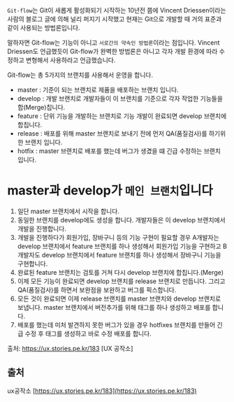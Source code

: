 `Git-flow`는 Git이 새롭게 활성화되기 시작하는 10년전 쯤에 Vincent Driessen이라는 사람의 블로그 글에 의해 널리 퍼지기 시작했고 현재는 Git으로 개발할 때 거의 표준과 같이 사용되는 방법론입니다.

말하자면 Git-flow는 기능이 아니고 `서로간의 약속인 방법론`이라는 점입니다. Vincent Driessen도 언급했듯이 Git-flow가 완벽한 방법론은 아니고 각자 개발 환경에 따라 수정하고 변형해서 사용하라고 언급했습니다.

Git-flow는 총 5가지의 브랜치를 사용해서 운영을 합니다.

+ master : 기준이 되는 브랜치로 제품을 배포하는 브랜치 입니다.
+ develop : 개발 브랜치로 개발자들이 이 브랜치를 기준으로 각자 작업한 기능들을 합(Merge)칩니다.
+ feature : 단위 기능을 개발하는 브랜치로 기능 개발이 완료되면 develop 브랜치에 합칩니다.
+ release : 배포를 위해 master 브랜치로 보내기 전에 먼저 QA(품질검사)를 하기위한 브랜치 입니다.
+ hotfix : master 브랜치로 배포를 했는데 버그가 생겼을 떄 긴급 수정하는 브랜치 입니다.

# master과 develop가 `메인 브랜치`입니다

1. 일단 master 브랜치에서 시작을 합니다.
2. 동일한 브랜치를 develop에도 생성을 합니다. 개발자들은 이 develop 브랜치에서 개발을 진행합니다.
3. 개발을 진행하다가 회원가입, 장바구니 등의 기능 구현이 필요할 경우 A개발자는 develop 브랜치에서 feature 브랜치를 하나 생성해서 회원가입 기능을 구현하고 B개발자도 develop 브랜치에서 feature 브랜치를 하나 생성해서 장바구니 기능을 구현합니다.
4. 완료된 feature 브랜치는 검토를 거쳐 다시 develop 브랜치에 합칩니다.(Merge)
5. 이제 모든 기능이 완료되면 develop 브랜치를 release 브랜치로 만듭니다. 그리고 QA(품질검사)를 하면서 보완점을 보완하고 버그를 픽스합니다.
6. 모든 것이 완료되면 이제 release 브랜치를 master 브랜치와 develop 브랜치로 보냅니다. master 브랜치에서 버전추가를 위해 태그를 하나 생성하고 배포를 합니다.
7. 배포를 했는데 미처 발견하지 못한 버그가 있을 경우 hotfixes 브랜치를 만들어 긴급 수정 후 태그를 생성하고 바로 수정 배포를 합니다.


출처: https://ux.stories.pe.kr/183 [UX 공작소]

## 출처
 ux공작소 [https://ux.stories.pe.kr/183](https://ux.stories.pe.kr/183) 